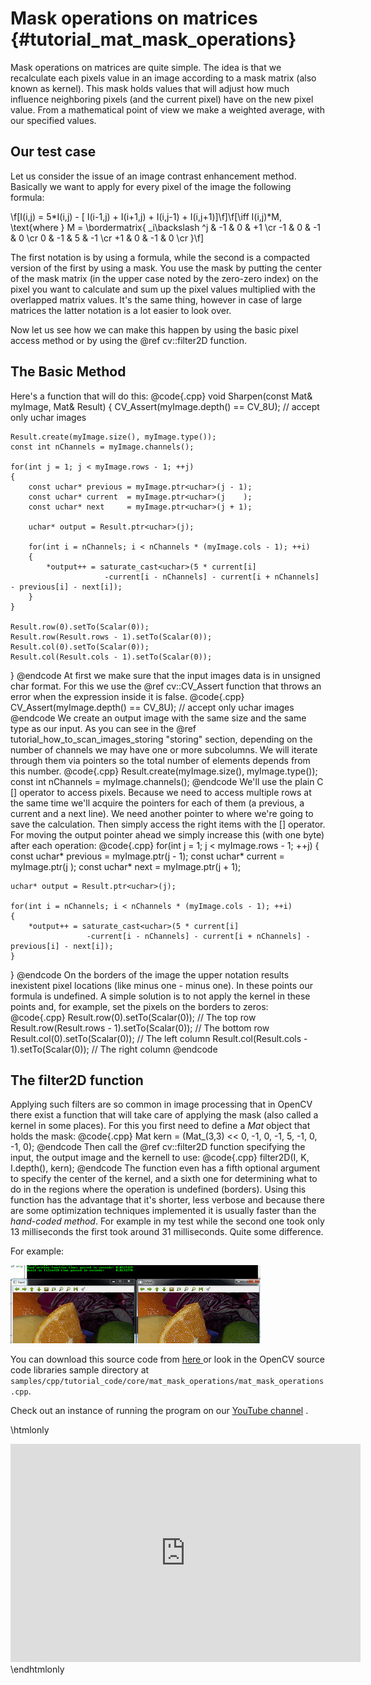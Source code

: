 Mask operations on matrices {#tutorial_mat_mask_operations}
===========================

Mask operations on matrices are quite simple. The idea is that we recalculate each pixels value in
an image according to a mask matrix (also known as kernel). This mask holds values that will adjust
how much influence neighboring pixels (and the current pixel) have on the new pixel value. From a
mathematical point of view we make a weighted average, with our specified values.

Our test case
-------------

Let us consider the issue of an image contrast enhancement method. Basically we want to apply for
every pixel of the image the following formula:

\f[I(i,j) = 5*I(i,j) - [ I(i-1,j) + I(i+1,j) + I(i,j-1) + I(i,j+1)]\f]\f[\iff I(i,j)*M, \text{where }
M = \bordermatrix{ _i\backslash ^j  & -1 &  0 & +1 \cr
                     -1 &  0 & -1 &  0 \cr
                      0 & -1 &  5 & -1 \cr
                     +1 &  0 & -1 &  0 \cr
                 }\f]

The first notation is by using a formula, while the second is a compacted version of the first by
using a mask. You use the mask by putting the center of the mask matrix (in the upper case noted by
the zero-zero index) on the pixel you want to calculate and sum up the pixel values multiplied with
the overlapped matrix values. It's the same thing, however in case of large matrices the latter
notation is a lot easier to look over.

Now let us see how we can make this happen by using the basic pixel access method or by using the
@ref cv::filter2D function.

The Basic Method
----------------

Here's a function that will do this:
@code{.cpp}
void Sharpen(const Mat& myImage, Mat& Result)
{
    CV_Assert(myImage.depth() == CV_8U);  // accept only uchar images

    Result.create(myImage.size(), myImage.type());
    const int nChannels = myImage.channels();

    for(int j = 1; j < myImage.rows - 1; ++j)
    {
        const uchar* previous = myImage.ptr<uchar>(j - 1);
        const uchar* current  = myImage.ptr<uchar>(j    );
        const uchar* next     = myImage.ptr<uchar>(j + 1);

        uchar* output = Result.ptr<uchar>(j);

        for(int i = nChannels; i < nChannels * (myImage.cols - 1); ++i)
        {
            *output++ = saturate_cast<uchar>(5 * current[i]
                         -current[i - nChannels] - current[i + nChannels] - previous[i] - next[i]);
        }
    }

    Result.row(0).setTo(Scalar(0));
    Result.row(Result.rows - 1).setTo(Scalar(0));
    Result.col(0).setTo(Scalar(0));
    Result.col(Result.cols - 1).setTo(Scalar(0));
}
@endcode
At first we make sure that the input images data is in unsigned char format. For this we use the
@ref cv::CV_Assert function that throws an error when the expression inside it is false.
@code{.cpp}
CV_Assert(myImage.depth() == CV_8U);  // accept only uchar images
@endcode
We create an output image with the same size and the same type as our input. As you can see in the
@ref tutorial_how_to_scan_images_storing "storing" section, depending on the number of channels we may have one or more
subcolumns. We will iterate through them via pointers so the total number of elements depends from
this number.
@code{.cpp}
Result.create(myImage.size(), myImage.type());
const int nChannels = myImage.channels();
@endcode
We'll use the plain C [] operator to access pixels. Because we need to access multiple rows at the
same time we'll acquire the pointers for each of them (a previous, a current and a next line). We
need another pointer to where we're going to save the calculation. Then simply access the right
items with the [] operator. For moving the output pointer ahead we simply increase this (with one
byte) after each operation:
@code{.cpp}
for(int j = 1; j < myImage.rows - 1; ++j)
{
    const uchar* previous = myImage.ptr<uchar>(j - 1);
    const uchar* current  = myImage.ptr<uchar>(j    );
    const uchar* next     = myImage.ptr<uchar>(j + 1);

    uchar* output = Result.ptr<uchar>(j);

    for(int i = nChannels; i < nChannels * (myImage.cols - 1); ++i)
    {
        *output++ = saturate_cast<uchar>(5 * current[i]
                     -current[i - nChannels] - current[i + nChannels] - previous[i] - next[i]);
    }
}
@endcode
On the borders of the image the upper notation results inexistent pixel locations (like minus one -
minus one). In these points our formula is undefined. A simple solution is to not apply the kernel
in these points and, for example, set the pixels on the borders to zeros:
@code{.cpp}
Result.row(0).setTo(Scalar(0));               // The top row
Result.row(Result.rows - 1).setTo(Scalar(0)); // The bottom row
Result.col(0).setTo(Scalar(0));               // The left column
Result.col(Result.cols - 1).setTo(Scalar(0)); // The right column
@endcode

The filter2D function
---------------------

Applying such filters are so common in image processing that in OpenCV there exist a function that
will take care of applying the mask (also called a kernel in some places). For this you first need
to define a *Mat* object that holds the mask:
@code{.cpp}
Mat kern = (Mat_<char>(3,3) <<  0, -1,  0,
                               -1,  5, -1,
                                0, -1,  0);
@endcode
Then call the @ref cv::filter2D function specifying the input, the output image and the kernell to
use:
@code{.cpp}
filter2D(I, K, I.depth(), kern);
@endcode
The function even has a fifth optional argument to specify the center of the kernel, and a sixth one
for determining what to do in the regions where the operation is undefined (borders). Using this
function has the advantage that it's shorter, less verbose and because there are some optimization
techniques implemented it is usually faster than the *hand-coded method*. For example in my test
while the second one took only 13 milliseconds the first took around 31 milliseconds. Quite some
difference.

For example:

![](images/resultMatMaskFilter2D.png)

You can download this source code from [here
](https://github.com/opencv/opencv/tree/master/samples/cpp/tutorial_code/core/mat_mask_operations/mat_mask_operations.cpp) or look in the
OpenCV source code libraries sample directory at
`samples/cpp/tutorial_code/core/mat_mask_operations/mat_mask_operations.cpp`.

Check out an instance of running the program on our [YouTube
channel](http://www.youtube.com/watch?v=7PF1tAU9se4) .

\htmlonly
<div align="center">
<iframe width="560" height="349" src="https://www.youtube.com/embed/7PF1tAU9se4?hd=1" frameborder="0" allowfullscreen></iframe>
</div>
\endhtmlonly
